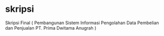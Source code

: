 # skripsi
Skripsi Final ( Pembangunan Sistem Informasi Pengolahan Data Pembelian dan Penjualan PT. Prima Dwitama Anugrah )
